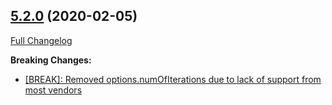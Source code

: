 ## [5.2.0](https://ugate.github.io/sqler/tree/v5.2.0) (2020-02-05)
[Full Changelog](https://ugate.github.io/sqler/compare/v5.1.0...v5.2.0)


__Breaking Changes:__
* [[BREAK]: Removed options.numOfIterations due to lack of support from most vendors](https://ugate.github.io/sqler/commit/ed3c12b20a72f1956c328ba08e0eb490998a73df)
